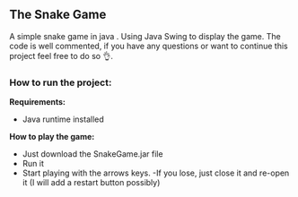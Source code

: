 ## The Snake Game
A simple snake game in java . Using Java Swing to display the game. The code is well commented, if you have any questions or want to continue this project feel free to do so 👌.

### How to run the project:

**Requirements:**
- Java runtime installed

**How to play the game:**
- Just download the SnakeGame.jar file
- Run it
- Start playing with the arrows keys.
-If you lose, just close it and re-open it (I will add a restart button possibly)
